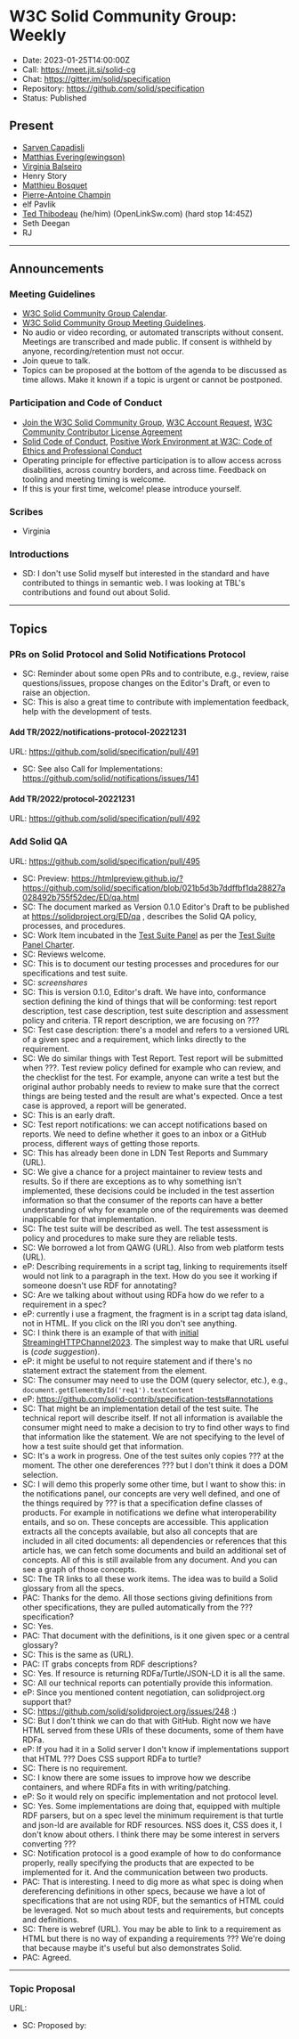 # W3C Solid Community Group: Weekly

* Date: 2023-01-25T14:00:00Z
* Call: https://meet.jit.si/solid-cg
* Chat: https://gitter.im/solid/specification
* Repository: https://github.com/solid/specification
* Status: Published

## Present
* [Sarven Capadisli](https://csarven.ca/#i)
* [Matthias Evering(ewingson)](https://solidweb.me/testpro/)
* [Virginia Balseiro](https://virginiabalseiro.com/#me)
* Henry Story
* [Matthieu Bosquet](https://github.com/matthieubosquet/)
* [Pierre-Antoine Champin](https://solid.champin.net/pa/profile/card#me)
* elf Pavlik
* [Ted Thibodeau](https://github.com/TallTed) (he/him) (OpenLinkSw.com) (hard stop 14:45Z)
* Seth Deegan
* RJ


---

## Announcements

### Meeting Guidelines
* [W3C Solid Community Group Calendar](https://www.w3.org/groups/cg/solid/calendar).
* [W3C Solid Community Group Meeting Guidelines](https://github.com/solid/specification/blob/main/meetings/README.md).
* No audio or video recording, or automated transcripts without consent. Meetings are transcribed and made public. If consent is withheld by anyone, recording/retention must not occur.
* Join queue to talk.
* Topics can be proposed at the bottom of the agenda to be discussed as time allows. Make it known if a topic is urgent or cannot be postponed.


### Participation and Code of Conduct
* [Join the W3C Solid Community Group](https://www.w3.org/community/solid/join), [W3C Account Request](http://www.w3.org/accounts/request), [W3C Community Contributor License Agreement](https://www.w3.org/community/about/agreements/cla/)
* [Solid Code of Conduct](https://github.com/solid/process/blob/main/code-of-conduct.md), [Positive Work Environment at W3C: Code of Ethics and Professional Conduct](https://www.w3.org/Consortium/cepc/)
* Operating principle for effective participation is to allow access across disabilities, across country borders, and across time. Feedback on tooling and meeting timing is welcome.
* If this is your first time, welcome! please introduce yourself.


### Scribes
* Virginia

### Introductions
* SD: I don't use Solid myself but interested in the standard and have contributed to things in semantic web. I was looking at TBL's contributions and found out about Solid. 

---


## Topics

### PRs on Solid Protocol and Solid Notifications Protocol
* SC: Reminder about some open PRs and to contribute, e.g., review, raise questions/issues, propose changes on the Editor's Draft, or even to raise an objection.
* SC: This is also a great time to contribute with implementation feedback, help with the development of tests.

#### Add TR/2022/notifications-protocol-20221231
URL: https://github.com/solid/specification/pull/491

* SC: See also Call for Implementations: https://github.com/solid/notifications/issues/141


#### Add TR/2022/protocol-20221231
URL: https://github.com/solid/specification/pull/492




### Add Solid QA
URL: https://github.com/solid/specification/pull/495

* SC: Preview: https://htmlpreview.github.io/?https://github.com/solid/specification/blob/021b5d3b7ddffbf1da28827a028492b755f52dec/ED/qa.html
* SC: The document marked as Version 0.1.0 Editor's Draft to be published at https://solidproject.org/ED/qa , describes the Solid QA policy, processes, and procedures.
* SC: Work Item incubated in the [Test Suite Panel](https://github.com/solid/test-suite-panel/) as per the [Test Suite Panel Charter](https://github.com/solid/process/blob/main/test-suite-panel-charter.md).
* SC: Reviews welcome.
* SC: This is to document our testing processes and procedures for our specifications and test suite.
* SC: *screenshares* 
* SC: This is version 0.1.0, Editor's draft. We have into, conformance section defining the kind of things that will be conforming: test report description, test case description, test suite description and assessment policy and criteria. TR report description, we are focusing on ??? 
* SC: Test case description: there's a model and refers to a versioned URL of a given spec and a requirement, which links directly to the requirement. 
* SC: We do similar things with Test Report. Test report will be submitted when ???. Test review policy defined for example who can review, and the checklist for the test. For example, anyone can write a test but the original author probably needs to review to make sure that the correct things are being tested and the result are what's expected. Once a test case is approved, a report will be generated.
* SC: This is an early draft. 
* SC: Test report notifications: we can accept notifications based on reports. We need to define whether it goes to an inbox or a GitHub process, different ways of getting those reports. 
* SC: This has already been done in LDN Test Reports and Summary (URL). 
* SC: We give a chance for a project maintainer to review tests and results. So if there are exceptions as to why something isn't implemented,  these decisions could be included in the test assertion information so that the consumer of the reports can have a better understanding of why for example one of the requirements was deemed inapplicable for that implementation. 
* SC: The test suite will be described as well. The test assessment is policy and procedures to make sure they are reliable tests. 
* SC: We borrowed a lot from QAWG (URL). Also from web platform tests (URL). 
* eP: Describing requirements in a script tag, linking to requirements itself would not link to a paragraph in the text. How do you see it working if someone doesn't use RDF for annotating? 
* SC: Are we talking about without using RDFa how do we refer to a requirement in a spec? 
* eP: currently i use a fragment, the fragment is in a script tag data island, not in HTML. If you click on the IRI you don't see anything. 
* SC: I think there is an example of that with [initial StreamingHTTPChannel2023](https://github.com/solid/notifications/pull/139). The simplest way to make that URL useful is (*code suggestion*).
* eP: it might be useful to not require statement and if there's no statement extract the statement from the element. 
* SC: The consumer may need to use the DOM (query selector, etc.), e.g., `document.getElementById('req1').textContent`
* eP: https://github.com/solid-contrib/specification-tests#annotations
* SC: That might be an implementation detail of the test suite. The technical report will describe itself. If not all information is available the consumer might need to make a decision to try to find other ways to find that information like the statement. We are not specifying to the level of how a test suite should get that information. 
* SC: It's a work in progress. One of the test suites only copies ??? at the moment. The other one dereferences ??? but I don't think it does a DOM selection. 
* SC: I will demo this properly some other time, but I want to show this: in the notifications panel, our concepts are very well defined, and one of the things required by ??? is that a specification define classes of products. For example in notifications we define what interoperability entails, and so on. These concepts are accessible. This application extracts all the concepts available, but also all concepts that are included in all cited documents: all dependencies or references that this article has, we can fetch some documents and build an additional set of concepts. All of this is still available from any document. And you can see a graph of those concepts. 
* SC: The TR links to all these work items. The idea was to build a Solid glossary from all the specs. 
* PAC: Thanks for the demo. All those sections giving definitions from other specifications, they are pulled automatically from the ??? specification? 
* SC: Yes.
* PAC: That document with the definitions, is it one given spec or a central glossary? 
* SC: This is the same as (URL). 
* PAC: IT grabs concepts from RDF descriptions?
* SC: Yes. If resource is returning RDFa/Turtle/JSON-LD it is all the same. 
* SC: All our technical reports can potentially provide this information. 
* eP: Since you mentioned content negotiation, can solidproject.org support that? 
* SC: https://github.com/solid/solidproject.org/issues/248 :) 
* SC: But I don't think we can do that with GitHub. Right now we have HTML served from these URIs of these documents, some of them have RDFa.
* eP: If you had it in a Solid server I don't know if implementations support that HTML ??? Does CSS support RDFa to turtle? 
* SC: There is no requirement. 
* SC: I know there are some issues to improve how we describe containers, and where RDFa fits in with writing/patching. 
* eP: So it would rely on specific implementation and not protocol level. 
* SC: Yes. Some implementations are doing that, equipped with multiple RDF parsers, but on a spec level the minimum requirement is that turtle and json-ld are available for RDF resources. NSS does it, CSS does it, I don't know about others. I think there may be some interest in servers converting ??? 
* SC: Notification protocol is a good example of how to do conformance properly, really specifying the products that are expected to be implemented for it. And the communication between two products. 
* PAC: That is interesting. I need to dig more as what spec is doing when dereferencing definitions in other specs, because we have a lot of specifications that are not using RDF, but the semantics of HTML could be leveraged. Not so much about tests and requirements, but concepts and definitions. 
* SC: There is webref (URL). You may be able to link to a requirement as HTML but there is no way of expanding a requirements ??? We're doing that because maybe it's useful but also demonstrates Solid. 
* PAC: Agreed. 

---

### Topic Proposal
URL:

* SC: Proposed by:
